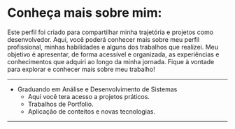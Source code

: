 <h1>Conheça mais sobre mim:</h1>
<p>
  Este perfil foi criado para compartilhar minha trajetória e projetos como desenvolvedor.
  Aqui, você poderá conhecer mais sobre meu perfil profissional, minhas habilidades e alguns dos trabalhos que realizei.
  Meu objetivo é apresentar, de forma acessível e organizada, as experiências e conhecimentos que adquiri ao longo da minha jornada.
  Fique à vontade para explorar e conhecer mais sobre meu trabalho!
</p>

<hr>

<ul>
  <li>Graduando em Análise e Desenvolvimento de Sistemas</h1>
  <ul>
    <li>Aqui você tera acesso a projetos práticos.</li>
    <li>Trabalhos de Portfolio.</li>
    <li>Aplicação de conteitos e novas tecnologias.</li>
  </ul>
</ul>

<hr>

